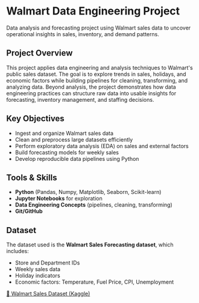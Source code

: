 # Walmart Data Engineering Project
Data analysis and forecasting project using Walmart sales data to uncover operational insights in sales, inventory, and demand patterns.

## Project Overview
This project applies data engineering and analysis techniques to Walmart's public sales dataset. The goal is to explore trends in sales, holidays, and economic factors while building pipelines for cleaning, transforming, and analyzing data. Beyond analysis, the project demonstrates how data engineering practices can structure raw data into usable insights for forecasting, inventory management, and staffing decisions.

## Key Objectives
- Ingest and organize Walmart sales data
- Clean and preprocess large datasets efficiently
- Perform exploratory data analysis (EDA) on sales and external factors
- Build forecasting models for weekly sales
- Develop reproducible data pipelines using Python

## Tools & Skills
- **Python** (Pandas, Numpy, Matplotlib, Seaborn, Scikit-learn)
- **Jupyter Notebooks** for exploration
- **Data Engineering Concepts** (pipelines, cleaning, transforming)
- **Git/GitHub**

## Dataset

The dataset used is the **Walmart Sales Forecasting dataset**, which includes:
- Store and Department IDs
- Weekly sales data
- Holiday indicators
- Economic factors: Temperature, Fuel Price, CPI, Unemployment

[🔗 Walmart Sales Dataset (Kaggle)](https://www.kaggle.com/datasets/yasserh/walmart-dataset)

